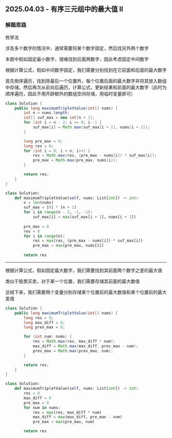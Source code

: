 ## 2025.04.03 - 有序三元组中的最大值 II

### 解题思路
枚举法

涉及多个数字的情况中，通常需要将某个数字固定，然后找另外两个数字

本题中假如固定最小数字，很难找到后面两数字，因此考虑固定中间数字

根据计算公式，假如中间数字固定，我们需要分别找到在它前面和后面的最大数字

首先倒序遍历，找到除最后一个位置外，每个位置后面的最大数字并将其放入数组中存储。然后再次从前向后遍历，计算公式，更新结果和前面的最大数字（此时为顺序遍历，因此不用开辟额外的数组空间存储，用临时变量即可）

```java
class Solution {
    public long maximumTripletValue(int[] nums) {
        int n = nums.length;
        int[] suf_max = new int[n + 1];
        for (int i = n - 2; i >= 0; i--) {
            suf_max[i] = Math.max(suf_max[i + 1], nums[i + 1]);
        }

        long pre_max = 0;
        long res = 0;
        for (int i = 0; i < n; i++) {
            res = Math.max(res, (pre_max - nums[i]) * suf_max[i]);
            pre_max = Math.max(pre_max, nums[i]);
        }

        return res;
    }
}
```

```python
class Solution:
    def maximumTripletValue(self, nums: List[int]) -> int:
        n = len(nums)
        suf_max = [0] * (n + 1)
        for i in range(n - 2, -1, -1):
            suf_max[i] = max(suf_max[i + 1], nums[i + 1])
        
        pre_max = 0
        res = 0
        for i in range(n):
            res = max(res, (pre_max - nums[i]) * suf_max[i])
            pre_max = max(pre_max, nums[i])
        
        return res
```

---

根据计算公式，假如固定最大数字，我们需要找到其前面两个数字之差的最大值

类似于股票买卖，对于某一个位置，我们需要存储其前面的最大数值

总结下来，我们需要两个变量分别存储某个位置前的最大数值和某个位置前的最大差值

```java
class Solution {
    public long maximumTripletValue(int[] nums) {
        long res = 0;
        long max_diff = 0;
        long prev_max = 0;

        for (int num: nums) {
            res = Math.max(res, max_diff * num);
            max_diff = Math.max(max_diff, prev_max - num);
            prev_max = Math.max(prev_max, num);
        }

        return res;
    }
}
```

```python
class Solution:
    def maximumTripletValue(self, nums: List[int]) -> int:
        res = 0
        max_diff = 0
        pre_max = 0
        for num in nums:
            res = max(res, max_diff * num)
            max_diff = max(max_diff, pre_max - num)
            pre_max = max(pre_max, num)

        return res
```